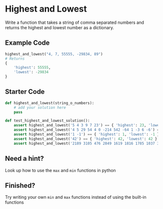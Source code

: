 # Highest and Lowest

Write a function that takes a string of comma separated numbers and returns the highest and lowest number as a dictionary.

## Example Code

```py
highest_and_lowest("4, 7, 55555, -29834, 89")
# Returns
{
    'highest': 55555,
    'lowest': -29834
}
```

## Starter Code

```py
def highest_and_lowest(string_o_numbers):
    # add your solution here
    pass

def test_highest_and_lowest_solution():
    assert highest_and_lowest('5 4 3 9 7 23') == { 'highest': 23, 'lowest': 3 }
    assert highest_and_lowest('4 5 29 54 4 0 -214 542 -64 1 -3 6 -6') == { 'highest': 542, 'lowest': -214 }
    assert highest_and_lowest('1 -1') == { 'highest': 1, 'lowest': -1 }
    assert highest_and_lowest('42') == { 'highest': 42, 'lowest': 42 }
    assert highest_and_lowest('2189 3105 476 2849 1619 1816 1785 1037 3266 187 446 3032 1743 2940 535 1677 2176 968 176 2078 2404 2867') == { 'highest': 3266, 'lowest': 176 }
```

## Need a hint?

Look up how to use the `max` and `min` functions in python

## Finished?

Try writing your own `min` and `max` functions instead of using the built-in functions
